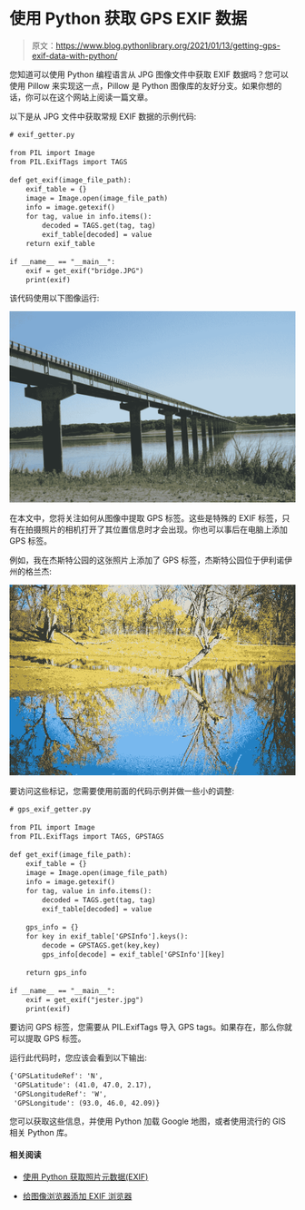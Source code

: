 # 使用 Python 获取 GPS EXIF 数据

> 原文：<https://www.blog.pythonlibrary.org/2021/01/13/getting-gps-exif-data-with-python/>

您知道可以使用 Python 编程语言从 JPG 图像文件中获取 EXIF 数据吗？您可以使用 Pillow 来实现这一点，Pillow 是 Python 图像库的友好分支。如果你想的话，你可以在这个网站上阅读一篇文章。

以下是从 JPG 文件中获取常规 EXIF 数据的示例代码:

```
# exif_getter.py

from PIL import Image
from PIL.ExifTags import TAGS

def get_exif(image_file_path):
    exif_table = {}
    image = Image.open(image_file_path)
    info = image.getexif()
    for tag, value in info.items():
        decoded = TAGS.get(tag, tag)
        exif_table[decoded] = value
    return exif_table

if __name__ == "__main__":
    exif = get_exif("bridge.JPG")
    print(exif)

```

该代码使用以下图像运行:

![Mile long bridge](img/9102a1b6313f58245af252adae4f59ae.png)

在本文中，您将关注如何从图像中提取 GPS 标签。这些是特殊的 EXIF 标签，只有在拍摄照片的相机打开了其位置信息时才会出现。你也可以事后在电脑上添加 GPS 标签。

例如，我在杰斯特公园的这张照片上添加了 GPS 标签，杰斯特公园位于伊利诺伊州的格兰杰:

![](img/85bbc5431a7518d06b220de35505ac27.png)

要访问这些标记，您需要使用前面的代码示例并做一些小的调整:

```
# gps_exif_getter.py

from PIL import Image
from PIL.ExifTags import TAGS, GPSTAGS

def get_exif(image_file_path):
    exif_table = {}
    image = Image.open(image_file_path)
    info = image.getexif()
    for tag, value in info.items():
        decoded = TAGS.get(tag, tag)
        exif_table[decoded] = value

    gps_info = {}
    for key in exif_table['GPSInfo'].keys():
        decode = GPSTAGS.get(key,key)
        gps_info[decode] = exif_table['GPSInfo'][key]

    return gps_info

if __name__ == "__main__":
    exif = get_exif("jester.jpg")
    print(exif)

```

要访问 GPS 标签，您需要从 PIL.ExifTags 导入 GPS tags。如果存在，那么你就可以提取 GPS 标签。

运行此代码时，您应该会看到以下输出:

```
{'GPSLatitudeRef': 'N',
 'GPSLatitude': (41.0, 47.0, 2.17),
 'GPSLongitudeRef': 'W',
 'GPSLongitude': (93.0, 46.0, 42.09)}
```

您可以获取这些信息，并使用 Python 加载 Google 地图，或者使用流行的 GIS 相关 Python 库。

#### 相关阅读

*   [使用 Python 获取照片元数据(EXIF)](https://www.blog.pythonlibrary.org/2010/03/28/getting-photo-metadata-exif-using-python/)

*   [给图像浏览器添加 EXIF 浏览器](https://www.blog.pythonlibrary.org/2010/04/10/adding-an-exif-viewer-to-the-image-viewer/)